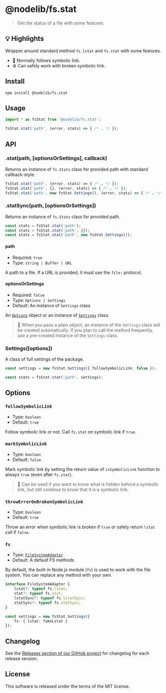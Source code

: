 ﻿# @nodelib/fs.stat

> Get the status of a file with some features.

## :bulb: Highlights

Wrapper around standard method `fs.lstat` and `fs.stat` with some features.

* :beginner: Normally follows symbolic link.
* :gear: Can safely work with broken symbolic link.

## Install

```console
npm install @nodelib/fs.stat
```

## Usage

```ts
import * as fsStat from '@nodelib/fs.stat';

fsStat.stat('path', (error, stats) => { /* … */ });
```

## API

### .stat(path, [optionsOrSettings], callback)

Returns an instance of `fs.Stats` class for provided path with standard callback-style.

```ts
fsStat.stat('path', (error, stats) => { /* … */ });
fsStat.stat('path', {}, (error, stats) => { /* … */ });
fsStat.stat('path', new fsStat.Settings(), (error, stats) => { /* … */ });
```

### .statSync(path, [optionsOrSettings])

Returns an instance of `fs.Stats` class for provided path.

```ts
const stats = fsStat.stat('path');
const stats = fsStat.stat('path', {});
const stats = fsStat.stat('path', new fsStat.Settings());
```

#### path

* Required: `true`
* Type: `string | Buffer | URL`

A path to a file. If a URL is provided, it must use the `file:` protocol.

#### optionsOrSettings

* Required: `false`
* Type: `Options | Settings`
* Default: An instance of `Settings` class

An [`Options`](#options) object or an instance of [`Settings`](#settings) class.

> :book: When you pass a plain object, an instance of the `Settings` class will be created automatically. If you plan to call the method frequently, use a pre-created instance of the `Settings` class.

### Settings([options])

A class of full settings of the package.

```ts
const settings = new fsStat.Settings({ followSymbolicLink: false });

const stats = fsStat.stat('path', settings);
```

## Options

### `followSymbolicLink`

* Type: `boolean`
* Default: `true`

Follow symbolic link or not. Call `fs.stat` on symbolic link if `true`.

### `markSymbolicLink`

* Type: `boolean`
* Default: `false`

Mark symbolic link by setting the return value of `isSymbolicLink` function to always `true` (even after `fs.stat`).

> :book: Can be used if you want to know what is hidden behind a symbolic link, but still continue to know that it is a symbolic link.

### `throwErrorOnBrokenSymbolicLink`

* Type: `boolean`
* Default: `true`

Throw an error when symbolic link is broken if `true` or safely return `lstat` call if `false`.

### `fs`

* Type: [`FileSystemAdapter`](./src/adapters/fs.ts)
* Default: A default FS methods

By default, the built-in Node.js module (`fs`) is used to work with the file system. You can replace any method with your own.

```ts
interface FileSystemAdapter {
	lstat?: typeof fs.lstat;
	stat?: typeof fs.stat;
	lstatSync?: typeof fs.lstatSync;
	statSync?: typeof fs.statSync;
}

const settings = new fsStat.Settings({
	fs: { lstat: fakeLstat }
});
```

## Changelog

See the [Releases section of our GitHub project](https://github.com/nodelib/nodelib/releases) for changelog for each release version.

## License

This software is released under the terms of the MIT license.
